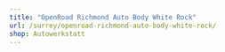 ```yaml
---
title: "OpenRoad Richmond Auto Body White Rock"
url: /surrey/openroad-richmond-auto-body-white-rock/
shop: Autowerkstatt
---
```

